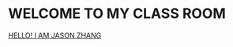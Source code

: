 


<!-- _coverpage.md -->



# WELCOME TO MY CLASS ROOM



[HELLO! I AM JASON ZHANG ](./README.md)












	